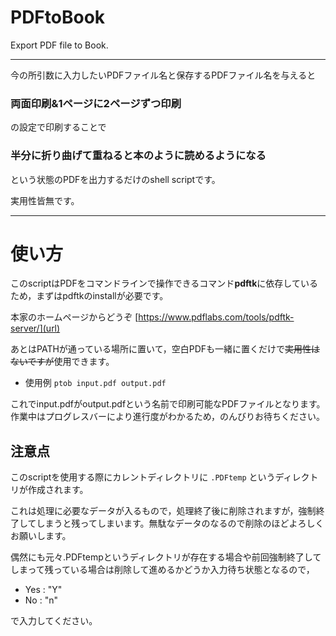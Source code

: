 # PDFtoBook
Export PDF file to Book.

---
今の所引数に入力したいPDFファイル名と保存するPDFファイル名を与えると

### 両面印刷&1ページに2ページずつ印刷

の設定で印刷することで

### 半分に折り曲げて重ねると本のように読めるようになる

という状態のPDFを出力するだけのshell scriptです。

実用性皆無です。

---

# 使い方
このscriptはPDFをコマンドラインで操作できるコマンド**pdftk**に依存しているため，まずはpdftkのinstallが必要です。

本家のホームページからどうぞ
[https://www.pdflabs.com/tools/pdftk-server/](url)

あとはPATHが通っている場所に置いて，空白PDFも一緒に置くだけで~~実用性はないですが~~使用できます。

+ 使用例
`ptob input.pdf output.pdf`

これでinput.pdfがoutput.pdfという名前で印刷可能なPDFファイルとなります。
作業中はプログレスバーにより進行度がわかるため，のんびりお待ちください。

## 注意点
このscriptを使用する際にカレントディレクトリに
`.PDFtemp`
というディレクトリが作成されます。

これは処理に必要なデータが入るもので，処理終了後に削除されますが，強制終了してしまうと残ってしまいます。無駄なデータのなるので削除のほどよろしくお願いします。

偶然にも元々.PDFtempというディレクトリが存在する場合や前回強制終了してしまって残っている場合は削除して進めるかどうか入力待ち状態となるので，

+ Yes : "Y"
+ No  : "n"

で入力してください。
